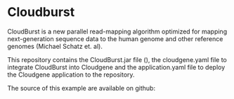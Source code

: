 Cloudburst
=================

CloudBurst is a new parallel read-mapping algorithm optimized for mapping next-generation sequence data to the human genome and other reference genomes (Michael Schatz et. al).

This repository contains the CloudBurst.jar file (), the cloudgene.yaml file to integrate CloudBurst into Cloudgene and the application.yaml file to deploy the Cloudgene application to the repository.

The source of this example are available on github: 
